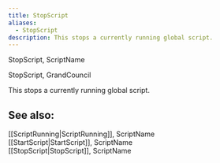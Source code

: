 ```yaml
---
title: StopScript
aliases:
  - StopScript
description: This stops a currently running global script.
---
```

StopScript, ScriptName

StopScript, GrandCouncil

This stops a currently running global script.

## See also:  
[[ScriptRunning|ScriptRunning]], ScriptName  
[[StartScript|StartScript]], ScriptName  
[[StopScript|StopScript]], ScriptName  
